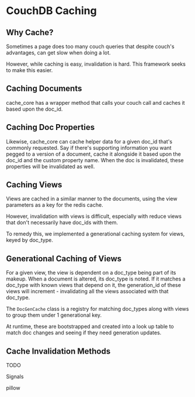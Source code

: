 # CouchDB Caching

## Why Cache?

Sometimes a page does too many couch queries that despite couch's advantages, can get slow when doing a lot.

However, while caching is easy, invalidation is hard. This framework seeks to make this easier.

## Caching Documents

cache_core has a wrapper method that calls your couch call and caches it based upon the doc_id.

## Caching Doc Properties

Likewise, cache_core can cache helper data for a given doc_id that's commonly requested. Say if there's supporting information you want
pegged to a version of a document, cache it alongside it based upon the doc_id and the custom property name. When the doc is invalidated, these
properties will be invalidated as well.

## Caching Views

Views are cached in a similar manner to the documents, using the view parameters as a key for the redis cache.

However, invalidation with views is difficult, especially with reduce views that don't necessarily have doc_ids with them.

To remedy this, we implemented a generational caching system for views, keyed by doc_type.

## Generational Caching of Views

For a given view, the view is dependent on a doc_type being part of its makeup. When a document is altered, its doc_type is noted.
If it matches a doc_type with known views that depend on it, the generation_id of these views will increment - invalidating all the views
associated with that doc_type.

The `DocGenCache` class is a registry for matching doc_types along with views to group them under 1 generational key.

At runtime, these are bootstrapped and created into a look up table to match doc changes and seeing if they need generation updates.

## Cache Invalidation Methods

TODO

Signals

pillow

